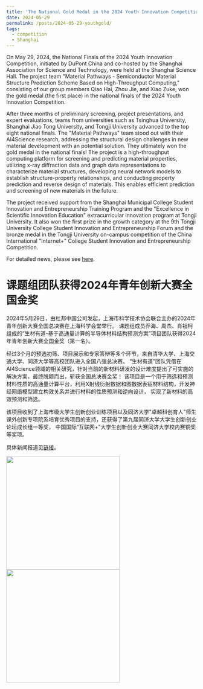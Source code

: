 ```yaml
---
title: 'The National Gold Medal in the 2024 Youth Innovation Competition'
date: 2024-05-29
permalink: /posts/2024-05-29-youthgold/
tags:
  - competition
  - Shanghai
---
```


On May 29, 2024, the National Finals of the 2024 Youth Innovation Competition, initiated by DuPont China and co-hosted 
by the Shanghai Association for Science and Technology, were held at the Shanghai Science Hall. The project team 
"Material Pathways - Semiconductor Material Structure Prediction Scheme Based on High-Throughput Computing," consisting 
of our group members Qiao Hai, Zhou Jie, and Xiao Zuke, won the gold medal (the first place) in the national finals of 
the 2024 Youth Innovation Competition.

After three months of preliminary screening, project presentations, and expert evaluations, teams from universities 
such as Tsinghua University, Shanghai Jiao Tong University, and Tongji University advanced to the top eight national 
finals. The "Material Pathways" team stood out with their AI4Science research, addressing the structural design challenges 
in new material development with an potential solution. They ultimately won the gold medal in the national finals! 
The project is a high-throughput computing platform for screening and predicting material properties, utilizing x-ray 
diffraction data and graph data representations to characterize material structures, developing neural network models 
to establish structure-property relationships, and conducting property prediction and reverse design of materials. 
This enables efficient prediction and screening of new materials in the future.

The project received support from the Shanghai Municipal College Student Innovation and Entrepreneurship Training 
Program and the "Excellence in Scientific Innovation Education" extracurricular innovation program at Tongji University. 
It also won the first prize in the growth category at the 9th Tongji University College Student Innovation and 
Entrepreneurship Forum and the bronze medal in the Tongji University on-campus competition of the China International 
"Internet+" College Student Innovation and Entrepreneurship Competition.

For detailed news, please see [here](https://mp.weixin.qq.com/s/w7Ki-KVoPjS9BgnlB0mLOg).

课题组团队获得2024年青年创新大赛全国金奖
======

2024年5月29日，由杜邦中国公司发起，上海市科学技术协会联合主办的2024年青年创新大赛全国总决赛在上海科学会堂举行。
课题组成员乔海、周杰、肖祖柯组成的“生材有道-基于高通量计算的半导体材料结构预测方案”项目团队获得2024年青年创新大赛全国金奖（第一名）。

经过3个月的预选初筛、项目展示和专家答辩等多个环节，来自清华大学、上海交通大学、同济大学等高校团队进入全国八强总决赛。
“生材有道”团队凭借在AI4Science领域的相关研究，针对当前的新材料研发的设计难度提出了可实施的解决方案，最终脱颖而出，斩获全国总决赛金奖！
该项目是一个用于筛选和预测材料性质的高通量计算平台，利用X射线衍射数据和图数据表征材料结构，开发神经网络模型建立构效关系并进行材料的性质预测和逆向设计，
实现了新材料的高效预测和筛选。

该项目收到了上海市级大学生创新创业训练项目以及同济大学"卓越科创育人"师生课外创新专项院系培育优秀项目的支持，还获得了第九届同济大学大学生创新创业论坛成长组一等奖，
中国国际“互联网+”大学生创新创业大赛同济大学校内赛铜奖等奖项。

具体新闻报道见[链接](https://mp.weixin.qq.com/s/w7Ki-KVoPjS9BgnlB0mLOg)。

<image align="left" height="300" src="/images/news/202405youthgold-1.jpeg"></image>
<br>
<br>
<br>
<br>
<br>
<br>
<br>
<br>
<br>
<br>
<br>
<image align="left" height="300" src="/images/news/202405youthgold-2.jpg"></image>
